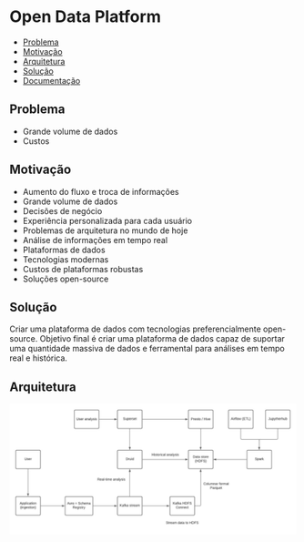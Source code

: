 # Open Data Platform

- [Problema](#problema)
- [Motivação](#motivação)
- [Arquitetura](#arquitetura)
- [Solução](#solução)
- [Documentação](./doc/monography/readme.md)

## Problema

- Grande volume de dados
- Custos

## Motivação

- Aumento do fluxo e troca de informações
- Grande volume de dados
- Decisões de negócio
- Experiência personalizada para cada usuário
- Problemas de arquitetura no mundo de hoje
- Análise de informações em tempo real
- Plataformas de dados
- Tecnologias modernas
- Custos de plataformas robustas
- Soluções open-source

## Solução

Criar uma plataforma de dados com tecnologias preferencialmente open-source. Objetivo final é criar uma plataforma de dados capaz de suportar uma quantidade massiva de dados e ferramental para análises em tempo real e histórica.

## Arquitetura

![Initial archtecture](./doc/images/architecture.jpeg)
